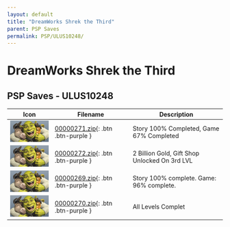 ```yaml
---
layout: default
title: "DreamWorks Shrek the Third"
parent: PSP Saves
permalink: PSP/ULUS10248/
---
```

# DreamWorks Shrek the Third

## PSP Saves - ULUS10248

| Icon | Filename | Description |
|------|----------|-------------|
| ![DreamWorks Shrek the Third](ICON0.PNG) | [00000271.zip](00000271.zip){: .btn .btn-purple } | Story 100% Completed, Game 67% Completed |
| ![DreamWorks Shrek the Third](ICON0.PNG) | [00000272.zip](00000272.zip){: .btn .btn-purple } | 2 Billion Gold, Gift Shop Unlocked On 3rd LVL |
| ![DreamWorks Shrek the Third](ICON0.PNG) | [00000269.zip](00000269.zip){: .btn .btn-purple } | Story 100% complete. Game: 96% complete. |
| ![DreamWorks Shrek the Third](ICON0.PNG) | [00000270.zip](00000270.zip){: .btn .btn-purple } | All Levels Complet |

